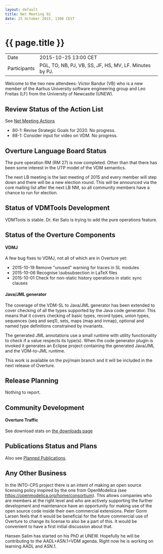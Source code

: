 ```yaml
---
layout: default
title: Net Meeting 92
date: 25 October 2015, 1300 CEST
---
```


<script src="https://code.jquery.com/jquery-1.11.1.min.js">
</script>
<script src="/javascripts/edit.js"></script>
<script>setEditButonNm();</script>

# {{ page.title }}

|||
|---|---|
| Date | 2015-10-25 13:00 CET |
| Participants | PGL, TO, NB, PJ, VB, SS, JF, HS, MV, LF.  Minutes by PJ. |

Welcome to the two new attendees: Victor Bandur (VB) who is a new member of the Aarhus University software engineering group and Leo Freitas (LF) from the University of Newcastle (UNEW).

## Review Status of the Action List

See [Net Meeting Actions](https://github.com/overturetool/overturetool.github.io/issues?q=is%3Aopen+is%3Aissue+label%3A%22action+net-meeting%22)

* 80-1: Revise Strategic Goals for 2020. No progress.
* 88-1: Consider input for video on VDM. No progress.

## Overture Language Board Status

The pure operation RM (RM 27) is now completed. Other than that there has been some interest in the UTP model of the VDM semantics.

The next LB meeting is the last meeting of 2015 and every member will step down and there will be a new election round. This will be announced via the core mailing list after the next LB NM, so all community members have a chance to run for election.


## Status of VDMTools Development

VDMTools is stable.
Dr. Kei Sato is trying to add the pure operations feature.

##  Status of the Overture Components

#### VDMJ
A few bug fixes to VDMJ, not all of which are in Overture yet:

* 2015-10-19 Remove "unused" warning for traces in SL modules
* 2015-10-06 Recognise \subsubsection in LaTeX files
* 2015-10-01 Check for non-static history operations in static sync clauses


#### Java/JML generator

The coverage of the VDM-SL to Java/JML generator has been extended to cover checking of all the types supported by the Java code generator. This means that it covers checking of basic types, record types, union types, sequences (seq and seq1), sets, maps (map and inmap), optional and named type definitions constrained by invariants.

The generated JML annotations use a small runtime with utility functionality to check if a value respects its type(s). When the code generator plugin is invoked it generates an Eclipse project containing the generated Java/JML and the VDM-to-JML runtime.

This work is available on the pvj/main branch and it will be included in the next release of Overture.

##  Release Planning

Nothing to report.


##  Community Development

#### Overture Traffic

See download stats on [the downloads page](https://overturetool.org/download/)


##  Publications Status and Plans

Also see [Planned Publications](https://overturetool.org/publications/PlannedPublications.html).


##  Any Other Business

In the INTO-CPS project there is an intent of making an open source licensing policy inspired by the one from OpenModelica (see https://openmodelica.org/home/consortium). This allows companies who are members at the right level and who are actively supporting the further development and maintenance have an opportunity for making use of the open source code inside their own commercial extensions. Peter Gorm Larsen feels that it would be beneficial for the future commercial use of Overture to change its license to also be a part of this. It would be convenient to have a first initial discussion about that.

Hansen Salim has started on his PhD at UNEW. Hopefully he will be contributing to the AADL+ASN.1+VDM agenda. Right now he is working on learning AADL and ASN.1.
 
<div id="edit_page_div"></div>
